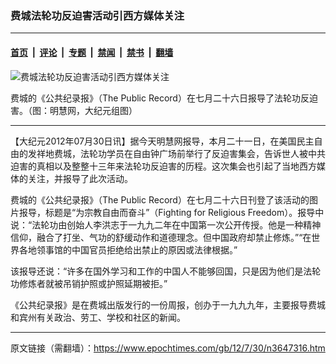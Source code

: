 ### 费城法轮功反迫害活动引西方媒体关注

---

#### [首页](../../../..?n3647316) &nbsp;|&nbsp; [评论](../../../../../epoch-comment?n3647316) &nbsp;|&nbsp; [专题](../../../../../epoch-special?n3647316) &nbsp;|&nbsp; [禁闻](../../../../../epoch-news?n3647316) &nbsp;|&nbsp; [禁书](../../../../../books?n3647316) &nbsp;|&nbsp; [翻墙](https://github.com/gfw-breaker/nogfw/blob/master/README.md?n3647316)


<div><img alt="费城法轮功反迫害活动引西方媒体关注" class="attachment-djy_600_400 size-djy_600_400 wp-post-image" src="https://i.epochtimes.com/assets/uploads/2012/07/1207300955431858.jpg"/>
<div class="caption">
 <p>
  费城的《公共纪录报》（The Public Record）在七月二十六日报导了法轮功反迫害。（图：明慧网，大纪元组图）
 </p>
</div></div><hr/><div class="post_content" id="artbody" itemprop="articleBody">
 <!-- article content begin -->
 <p>
  【大纪元2012年07月30日讯】据今天明慧网报导，本月二十一日，在美国民主自由的发祥地费城，法轮功学员在自由钟广场前举行了反迫害集会，告诉世人被中共迫害的真相以及整整十三年来法轮功反迫害的历程。这次集会也引起了当地西方媒体的关注，并报导了此次活动。
 </p>
 <p>
  费城的《公共纪录报》（The Public Record）在七月二十六日刊登了该活动的图片报导，标题是“为宗教自由而奋斗”（Fighting for Religious Freedom）。报导中说：“法轮功由创始人李洪志于一九九二年在中国第一次公开传授。他是一种精神信仰，融合了打坐、气功的舒缓动作和道德理念。但中国政府却禁止修炼。”“在世界各地领事馆的中国官员拒绝给出禁止的原因或法律根据。”
 </p>
 <p>
  该报导还说：“许多在国外学习和工作的中国人不能够回国，只是因为他们是法轮功修炼者就被吊销护照或护照延期被拒。”
 </p>
 <p>
  《公共纪录报》是在费城出版发行的一份周报，创办于一九九九年，主要报导费城和宾州有关政治、劳工、学校和社区的新闻。
 </p>
 <p>
  <!-- article content end -->
  <div id="below_article_ad">
  </div>
 </p>
</div>


---

原文链接（需翻墙）：https://www.epochtimes.com/gb/12/7/30/n3647316.htm